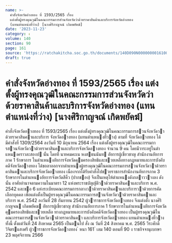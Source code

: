 ```yaml
---
name: >-
  คำสั่งจังหวัดอ่างทอง ที่ 1593/2565 เรื่อง
  แต่งตั้งผู้ทรงคุณวุฒิในคณะกรรมการส่วนจังหวัดว่าด้วยราคาสินค้าและบริการจังหวัดอ่างทอง
  (แทนตำแหน่งที่ว่าง) [นางศิริกาญจณ์ เกิดพยัคฆ์]
date: '2023-11-23'
category: ง
volume: 140
section: 90
page: 161
source: 'https://ratchakitcha.soc.go.th/documents/140D090N0000000016100.pdf'
draft: true
---
```


# คำสั่งจังหวัดอ่างทอง ที่ 1593/2565 เรื่อง แต่งตั้งผู้ทรงคุณวุฒิในคณะกรรมการส่วนจังหวัดว่าด้วยราคาสินค้าและบริการจังหวัดอ่างทอง (แทนตำแหน่งที่ว่าง) [นางศิริกาญจณ์ เกิดพยัคฆ์]

คําสั่งจังหวัดอางทอง ที่ 1593/2565 เรื่อง แต่งตั้งผู้ทรงคุณวุฒิในคณะกรรมการสวนจังหวัดวาด้วยราคาสินคาและบริการ จังหวัดอางทอง (แทนตําแหนงที่วาง) ตามที่ จังหวัดอางทอง ได้มีคําสั่งที่ 1309/2564 ลงวันที่ 10 มิถุนายน 2564 เรื่อง แต่งตั้งผู้ทรงคุณวุฒิในคณะกรรมการสวนจังหวัดวาด้วยราคาสินคาและบริการจังหวัดอางทอง จํานวน 9 คน โดยมีวาระอยู่ในตําแหนงคราวละสองป นั้น โดยที่ นายคมคะเน หงสธนนันท อัยการผู้เชี่ยวชาญ สํานักงานอัยการภาค 1 รักษาการ ในตําแหนงอัยการจังหวัดคุมครองสิทธิและชวยเหลือทางกฎหมายและการบังคับคดีจังหวัดอางทอง ได้ขอลาออกจากตําแหนงผู้ทรงคุณวุฒิในคณะกรรมการสวนจังหวัดวาด้วยราคาสินคาและบริการจังหวัดอางทอง เนื่องจากได้รับคําสั่งไปชวยราชการสํานักงานอัยการภาค 3 รักษาการในตําแหนงอัยการจังหวัดสีคิ้ว (ปากชอง) จึงเป็นเหตุให้ตําแหนงดังกลาววางลง ดังนั้น อาศัยอํานาจตามความในมาตรา 12 แห่งพระราชบัญญัติวาด้วยราคาสินคาและบริการ พ.ศ. 2542 และขอ 6 แห่งระเบียบคณะกรรมการกลางวาด้วยราคาสินคาและบริการวาด้วยการคัดเลือกบุคคล เพื่อแต่งตั้งเป็นผู้ทรงคุณวุฒิในคณะกรรมการสวนจังหวัดวาด้วยราคาสินคาและบริการ พ.ศ. 2542 ลงวันที่ 28 กันยายน 2542 ผู้วาราชการจังหวัดอางทอง จึงแต่งตั้ง นางศิริกาญจณ เกิดพยัคฆ อัยการผู้เชี่ยวชาญ สํานักงานอัยการภาค 1 รักษาการในตําแหนงอัยการจังหวัดคุมครองสิทธิและชวยเหลือ ทางกฎหมายและการบังคับคดีจังหวัดอางทอง เป็นผู้ทรงคุณวุฒิในคณะกรรมการสวนจังหวัดวาด้วยราคาสินคา และบริการจังหวัดอางทอง แทนตําแหนงที่วาง ทั้งนี้ ตั้งแต่วันที่ 24 สิงหาคม 2565 เป็นตนไป สั่ง ณ วันที่ 24 สิงหาคม พ.ศ. 2565 วีระศักดิ์ วิจิตรแสงศรี ผู้วาราชการจังหวัดอางทอง ้ หนา 161 ่ เลม 140 ตอนที่ 90 ง ราชกิจจานุเบกษา 23 พฤศจิกายน 2566
